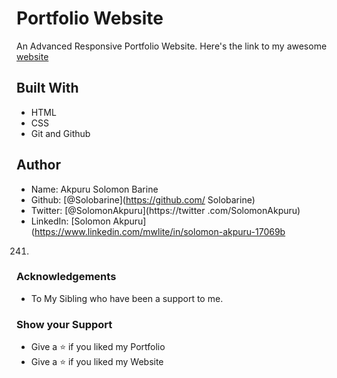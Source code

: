 # Portfolio Website
An Advanced Responsive Portfolio Website.
Here's the link to my awesome [website](http://Solobarine.github.io)
## Built With
* HTML
* CSS
* Git and Github

## Author
* Name: Akpuru Solomon Barine             
* Github: [@Solobarine](https://github.com/
Solobarine)                               
* Twitter: [@SolomonAkpuru](https://twitter
.com/SolomonAkpuru)                       
* LinkedIn: [Solomon Akpuru](https://www.linkedin.com/mwlite/in/solomon-akpuru-17069b
241)
### Acknowledgements
* To My Sibling who have been a support to me.
### Show your Support
* Give a ⭐️ if you liked my Portfolio
* Give a ⭐️ if you liked my Website
